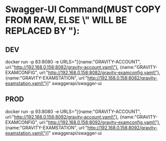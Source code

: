 # Swagger-UI Command(MUST COPY FROM RAW, ELSE \\" WILL BE REPLACED BY "):
## DEV
docker run -p 83:8080 -e URLS="[{name:\"GRAVITY-ACCOUNT\", url:\"http://192.168.0.158:8082/gravity-account.yaml\"}, {name:\"GRAVITY-EXAMCONFIG\", url:\"http://192.168.0.158:8082/gravity-examconfig.yaml\"}, {name:\"GRAVITY-EXAMSTATION\", url:\"http://192.168.0.158:8082/gravity-examstation.yaml\"}]" swaggerapi/swagger-ui
## PROD
docker run -p 93:8080 -e URLS="[{name:\"GRAVITY-ACCOUNT\", url:\"http://192.168.0.158:8092/gravity-account.yaml\"}, {name:\"GRAVITY-EXAMCONFIG\", url:\"http://192.168.0.158:8092/gravity-examconfig.yaml\"}, {name:\"GRAVITY-EXAMSTATION\", url:\"http://192.168.0.158:8092/gravity-examstation.yaml\"}]" swaggerapi/swagger-ui
